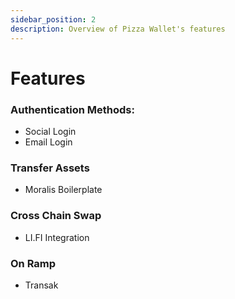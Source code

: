 ```yaml
---
sidebar_position: 2
description: Overview of Pizza Wallet's features
---
```


# Features

### Authentication Methods:
- Social Login
- Email Login

### Transfer Assets
- Moralis Boilerplate

### Cross Chain Swap
- LI.FI Integration

### On Ramp
- Transak